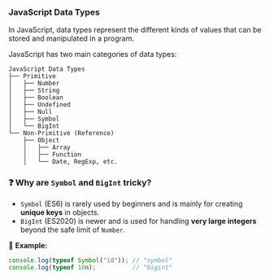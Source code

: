 ### JavaScript Data Types

In JavaScript, data types represent the different kinds of values that can be stored and manipulated in a program.

JavaScript has two main categories of data types:

```
JavaScript Data Types
├── Primitive
│   ├── Number
│   ├── String
│   ├── Boolean
│   ├── Undefined
│   ├── Null
│   ├── Symbol
│   └── BigInt
└── Non-Primitive (Reference)
    ├── Object
    │   ├── Array
    │   ├── Function
    │   └── Date, RegExp, etc.
```

### ❓ Why are `Symbol` and `BigInt` tricky?

- `Symbol` (ES6) is rarely used by beginners and is mainly for creating **unique keys** in objects.
- `BigInt` (ES2020) is newer and is used for handling **very large integers** beyond the safe limit of `Number`.

🧪 **Example:**

```js
console.log(typeof Symbol("id")); // "symbol"
console.log(typeof 10n);          // "bigint"
```

